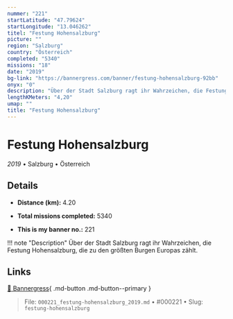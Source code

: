 ```yaml
---
nummer: "221"
startLatitude: "47.79624"
startLongitude: "13.046262"
titel: "Festung Hohensalzburg"
picture: ""
region: "Salzburg"
country: "Österreich"
completed: "5340"
missions: "18"
date: "2019"
bg-link: "https://bannergress.com/banner/festung-hohensalzburg-92bb"
onyx: "0"
description: "Über der Stadt Salzburg ragt ihr Wahrzeichen, die Festung Hohensalzburg, die zu den größten Burgen Europas zählt."
lengthKMeters: "4,20"
umap: ""
title: "Festung Hohensalzburg"
---
```

# Festung Hohensalzburg

*2019* • Salzburg • Österreich



## Details
- **Distance (km):** 4.20

- **Total missions completed:** 5340
- **This is my banner no.:** 221


!!! note "Description"
    Über der Stadt Salzburg ragt ihr Wahrzeichen, die Festung Hohensalzburg, die zu den größten Burgen Europas zählt.



## Links
[🔗 Bannergress](https://bannergress.com/banner/festung-hohensalzburg-92bb){ .md-button .md-button--primary }



> File: `000221_festung-hohensalzburg_2019.md` • #000221 • Slug: `festung-hohensalzburg`
